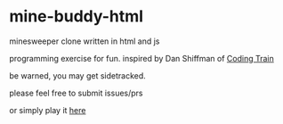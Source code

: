 # mine-buddy-html
minesweeper clone written in html and js

programming exercise for fun. inspired by Dan Shiffman of [Coding Train](https://github.com/CodingTrain/Rainbow-Code)

be warned, you may get sidetracked.

please feel free to submit issues/prs

or simply play it [here](https://dondanhill.github.io/mine-buddy-canvas/)
